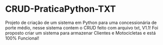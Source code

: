 # CRUD-PraticaPython-TXT

Projeto de criação de um sistema em Python para uma concessionária de porte médio, nesse sistema contem o CRUD feito com arquivo txt, V1.1! Foi proposto criar um sistema para armazenar Clientes e Motocicletas e está 100% Funcional!
